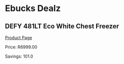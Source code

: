 
# Ebucks Dealz
## DEFY 481LT Eco White Chest Freezer
[Product Page](https://www.ebucks.com/web/shop/productSelected.do?prodId=973456466&catId=704986856)

Price: R6999.00

Savings: 101.0


	